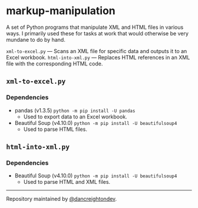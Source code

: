 # markup-manipulation
A set of Python programs that manipulate XML and HTML files in various ways. I primarily used these for tasks at work that would otherwise be very mundane to do by hand.

`xml-to-excel.py` — Scans an XML file for specific data and outputs it to an Excel workbook.
`html-into-xml.py` — Replaces HTML references in an XML file with the corresponding HTML code.

## `xml-to-excel.py`
### Dependencies
- pandas (v1.3.5) `python -m pip install -U pandas`
    - Used to export data to an Excel workbook.
- Beautiful Soup (v4.10.0) `python -m pip install -U beautifulsoup4`
    - Used to parse HTML files.

## `html-into-xml.py`
### Dependencies
- Beautiful Soup (v4.10.0) `python -m pip install -U beautifulsoup4`
    - Used to parse HTML and XML files.
---
Repository maintained by [@dancreightondev](https://twitter.com/dancreightondev).